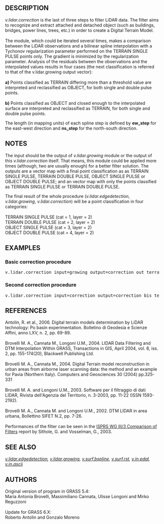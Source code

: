 <h2>DESCRIPTION</h2>

<em>v.lidar.correction</em> is the last of three steps to filter LiDAR
data. The filter aims to recognize and extract attached and
detached object (such as buildings, bridges, power lines,  trees, etc.)
in order to create a Digital Terrain Model.
<br>
<br>
The module, which could be iterated several times, makes a comparison
between the LiDAR observations and a bilinear spline interpolation with
a Tychonov regularization parameter performed on the TERRAIN SINGLE PULSE
points only. The gradient is minimized by the regularization parameter.
Analysis of the residuals between the observations and the interpolated
values results in four cases (the next classification is referred to that
of the v.lidar.growing output vector):
<br>
<br>
<b>a)</b> Points classified as TERRAIN differing more than a threshold
    value are interpreted and reclassified as OBJECT, for both single and
    double pulse points.
<br>
<br>
<b>b)</b> Points classified as OBJECT and closed enough to the
    interpolated surface are interpreted and reclassified as TERRAIN, for
    both single and double pulse points.

<p>
The length (in mapping units) of each spline step is defined by
<b>ew_step</b> for the east-west direction and <b>ns_step</b> for the
north-south direction.

<h2>NOTES</h2>

The input should be the output of <em>v.lidar.growing</em> module or the
output of this <em>v.lidar.correction</em> itself. That means, this module
could be applied more times (although, two are usually enough) for a better
filter solution. The outputs are a vector map with a final point classification
as as TERRAIN SINGLE PULSE, TERRAIN DOUBLE PULSE, OBJECT SINGLE PULSE or
OBJECT DOUBLE PULSE; and an vector map with only the points classified as
TERRAIN SINGLE PULSE or TERRAIN DOUBLE PULSE.

The final result of the whole procedure (<em>v.lidar.edgedetection</em>,
<em>v.lidar.growing</em>, <em>v.lidar.correction</em>) will be a point
classification in four categories:
<br>
<br>
TERRAIN SINGLE PULSE (cat = 1, layer = 2)
<br>
TERRAIN DOUBLE PULSE (cat = 2, layer = 2)
<br>
OBJECT SINGLE PULSE (cat = 3, layer = 2)
<br>
OBJECT DOUBLE PULSE (cat = 4, layer = 2)

<h2>EXAMPLES</h2>

<h3>Basic correction procedure</h3>
<div class="code"><pre>
v.lidar.correction input=growing output=correction out_terrain=only_terrain
</pre></div>

<h3>Second correction procedure</h3>
<div class="code"><pre>
v.lidar.correction input=correction output=correction_bis terrain=only_terrain_bis
</pre></div>

<h2>REFERENCES</h2>

Antolin, R. et al., 2006. Digital terrain models determination by LiDAR
technology: Po basin experimentation. Bolletino di Geodesia e Scienze
Affini, anno LXV, n. 2, pp. 69-89.
<br>
<br>
Brovelli M. A., Cannata M., Longoni U.M., 2004. LIDAR Data Filtering and
DTM Interpolation Within GRASS, Transactions in GIS, April 2004,  vol. 8,
iss. 2, pp. 155-174(20), Blackwell Publishing Ltd.
<br>
<br>
Brovelli M. A., Cannata M., 2004. Digital Terrain model reconstruction in
urban areas from airborne laser scanning data: the method and an  example
for Pavia (Northern Italy). Computers and Geosciences 30 (2004) pp.325-331
<br>
<br>
Brovelli M. A. and Longoni U.M., 2003. Software per il filtraggio di dati
LIDAR, Rivista dell'Agenzia del Territorio, n. 3-2003, pp. 11-22 (ISSN 1593-2192).
<br>
<br>
Brovelli M. A., Cannata M. and Longoni U.M., 2002. DTM LIDAR in area urbana,
Bollettino SIFET N.2, pp. 7-26.
<br>
<br>
Performances of the filter can be seen in the
<a href="https://www.itc.nl/isprs/wgIII-3/filtertest/">ISPRS WG III/3 Comparison of Filters</a>
report by Sithole, G. and Vosselman, G., 2003.

<h2>SEE ALSO</h2>

<em>
<a href="v.lidar.edgedetection.html">v.lidar.edgedetection</a>,
<a href="v.lidar.growing.html">v.lidar.growing</a>,
<a href="v.surf.bspline.html">v.surf.bspline</a>,
<a href="v.surf.rst.html">v.surf.rst</a>,
<a href="v.in.pdal.html">v.in.pdal</a>,
<a href="v.in.ascii.html">v.in.ascii</a>
</em>

<h2>AUTHORS</h2>

Original version of program in GRASS 5.4:
<br>
Maria Antonia Brovelli, Massimiliano Cannata, Ulisse Longoni and Mirko Reguzzoni
<br><br>
Update for GRASS 6.X:
<br>
Roberto Antolin and Gonzalo Moreno
